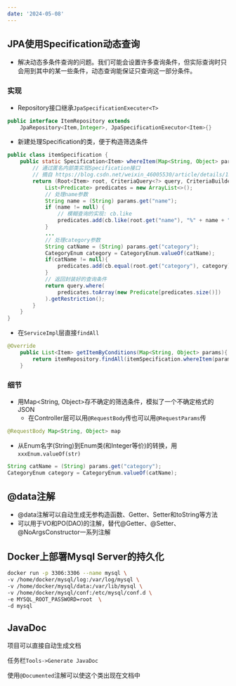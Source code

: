 ```yaml
---
date: '2024-05-08'
---
```


## JPA使用Specification动态查询

- 解决动态多条件查询的问题。我们可能会设置许多查询条件，但实际查询时只会用到其中的某一些条件，动态查询能保证只查询这一部分条件。

### 实现

- Repository接口继承`JpaSpecificationExecuter<T>`

```java
public interface ItemRepository extends 
    JpaRepository<Item,Integer>, JpaSpecificationExecutor<Item>{}
```

- 新建处理Specification的类，便于构造筛选条件

```java
public class itemSpecification {
    public static Specification<Item> whereItem(Map<String, Object> params) {
        // 通过匿名内部类实现Specification接口
        // 摘自 https://blog.csdn.net/weixin_46005530/article/details/132626158
        return (Root<Item> root, CriteriaQuery<?> query, CriteriaBuilder cb) -> {
            List<Predicate> predicates = new ArrayList<>();
            // 处理name参数
            String name = (String) params.get("name");
            if (name != null) {
                // 模糊查询的实现: cb.like
                predicates.add(cb.like(root.get("name"), "%" + name + "%"));
            }
            ...
            // 处理category参数
            String catName = (String) params.get("category");
            CategoryEnum category = CategoryEnum.valueOf(catName);
            if(catName != null){
                predicates.add(cb.equal(root.get("category"), category));
            }
            // 返回封装好的查询条件
            return query.where(
                predicates.toArray(new Predicate[predicates.size()])
            ).getRestriction();
        }
    }
}
```

- 在`ServiceImpl`层直接`findAll`

```java
@Override
    public List<Item> getItemByConditions(Map<String, Object> params){
        return itemRepository.findAll(itemSpecification.whereItem(params));
    }
```

### 细节

- 用Map<String, Object>存不确定的筛选条件，模拟了一个不确定格式的JSON
    - 在Controller层可以用`@RequestBody`传也可以用`@RequestParams`传

```java
@RequestBody Map<String, Object> map
```

- 从Enum名字(String)到Enum类(和Integer等价)的转换，用`xxxEnum.valueOf(str)`

```java
String catName = (String) params.get("category");
CategoryEnum category = CategoryEnum.valueOf(catName);
```

## @data注解

- @data注解可以自动生成无参构造函数、Getter、Setter和toString等方法
- 可以用于VO和PO(DAO)的注解，替代@Getter、@Setter、@NoArgsConstructor一系列注解

## Docker上部署Mysql Server的持久化

```bash
docker run -p 3306:3306 --name mysql \
-v /home/docker/mysql/log:/var/log/mysql \
-v /home/docker/mysql/data:/var/lib/mysql \
-v /home/docker/mysql/conf:/etc/mysql/conf.d \
-e MYSQL_ROOT_PASSWORD=root  \
-d mysql

```

## JavaDoc

项目可以直接自动生成文档

任务栏`Tools->Generate JavaDoc`

使用`@Documented`注解可以使这个类出现在文档中
